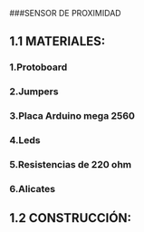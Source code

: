 
###SENSOR DE PROXIMIDAD 

## 1.1 MATERIALES:

### 1.Protoboard 

### 2.Jumpers

### 3.Placa Arduino mega 2560

### 4.Leds

### 5.Resistencias de 220 ohm

### 6.Alicates 


## 1.2 CONSTRUCCIÓN:

